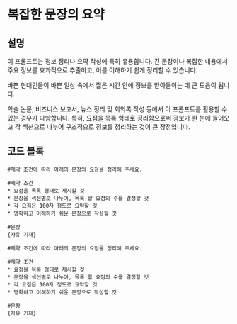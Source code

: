 # 복잡한 문장의 요약

## 설명
이 프롬프트는 정보 정리나 요약 작성에 특히 유용합니다. 긴 문장이나 복잡한 내용에서 주요 정보를 효과적으로 추출하고, 이를 이해하기 쉽게 정리할 수 있습니다.

바쁜 현대인들이 바쁜 일상 속에서 짧은 시간 안에 정보를 받아들이는 데 큰 도움이 됩니다.

학술 논문, 비즈니스 보고서, 뉴스 정리 및 회의록 작성 등에서 이 프롬프트를 활용할 수 있는 경우가 다양합니다. 특히, 요점을 목록 형태로 정리함으로써 정보가 한 눈에 들어오고 각 섹션으로 나누어 구조적으로 정보를 정리하는 것이 큰 장점입니다.

## 코드 블록

```plaintext
#제약 조건에 따라 아래의 문장의 요점을 정리해 주세요.

#제약 조건
* 요점을 목록 형태로 제시할 것
* 문장을 섹션별로 나누어, 목록 할 요점의 수를 결정할 것
* 각 요점은 100자 정도로 요약할 것
* 명확하고 이해하기 쉬운 문장으로 작성할 것

#문장
{자유 기재}
```

```plaintext
#제약 조건에 따라 아래의 문장의 요점을 정리해 주세요.

#제약 조건
* 요점을 목록 형태로 제시할 것
* 문장을 섹션별로 나누어, 목록 할 요점의 수를 결정할 것
* 각 요점은 100자 정도로 요약할 것
* 명확하고 이해하기 쉬운 문장으로 작성할 것

#문장
{자유 기재}
```